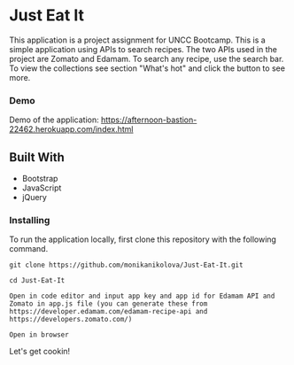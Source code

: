 
# Just Eat It
This application is a project assignment for UNCC Bootcamp. This is a simple application using APIs to search recipes. The two APIs used in the project are Zomato and Edamam. To search any recipe, use the search bar. To view the collections see section "What's hot" and click the button to see more.


### Demo

Demo of the application: https://afternoon-bastion-22462.herokuapp.com/index.html

## Built With

* Bootstrap
* JavaScript
* jQuery


### Installing

To run the application locally, first clone this repository with the following command.
```
git clone https://github.com/monikanikolova/Just-Eat-It.git
```
```
cd Just-Eat-It
```
```
Open in code editor and input app key and app id for Edamam API and Zomato in app.js file (you can generate these from https://developer.edamam.com/edamam-recipe-api and https://developers.zomato.com/)
```
```
Open in browser
```


Let's get cookin!


